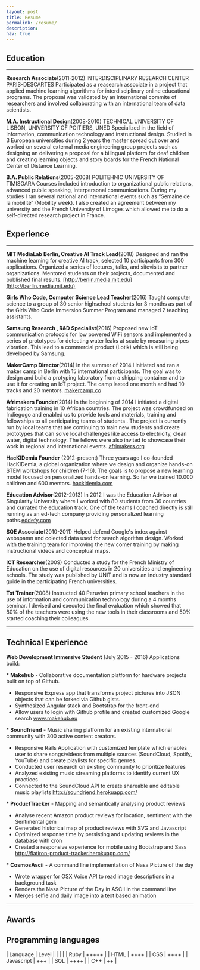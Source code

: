 ```yaml
---
layout: post
title: Resume
permalink: /resume/
description:
nav: true
---
```


## Education
***
**Research Associate**(2011-2012)
INTERDISCIPLINARY RESEARCH CENTER PARIS-DESCARTES
Participated as a reasearch associate in a project that applied machine
learning algorithms for interdisciplinary online educational programs.
The proposal was validated by an international commite of researchers
and involved collaborating with an international team of data scientists.

**M.A. Instructional Design**(2008-2010)
TECHNICAL UNIVERSITY OF LISBON, UNIVERSITY OF POITIERS, UNED
Specialized in the field of information, communication technology and
instructional design. Studied in 3 European universities during 2 years
the master spread out over and worked on several external media
engineering group projects such as designing an delivering a proposal
for a bilingual platform for deaf children and creating learning objects
and story boards for the French National Center of Distance Learning.

**B.A. Public Relations**(2005-2008)
POLITEHNIC UNIVERSITY OF TIMISOARA
Courses included introduction to organizational public relations, advanced
public speaking, interpersonal communications. During my studies I ran
several national and international events such as “Semaine de la mobilité”
(Mobility week). I also created an agreement between my university and
the French University of Limoges which allowed me to do a self-directed
research project in France.


## Experience
***
**MIT MediaLab Berlin, Creative AI Track Lead**(2018)
Designed and ran the machine learning for creative AI track, selected 10 participants from 300 applications. Organized a series of lectures, talks, and site­visits to partner organizations. Mentored students on their projects, documented and published final results.
[http://berlin.media.mit.edu](http://berlin.media.mit.edu)

**Girls Who Code, Computer Science Lead Teacher**(2016)
Taught computer science to a group of 30 senior high­school students for 3 months as part of the Girls Who Code Immersion Summer Program and managed 2 teaching assistants.

**Samsung Research , R&D Specialist**(2016)
Proposed new IoT communication protocols for low powered WiFi sensors and implemented a series of prototypes for detecting water leaks at scale by measuring pipes vibration. This lead to a commercial product (Lotik) which is still being developed by Samsung.

**MakerCamp Director**(2014)
In the summer of 2014 I initiated and ran a maker camp in Berlin with
15 international participants. The goal was to design and build a
protyping laboratory from a shipping container and to use it for creating
an IoT project. The camp lasted one month and had 10 tracks and 20 mentors.
[makercamp.co](makercamp.co)

**Afrimakers Founder**(2014)
In the beginning of 2014 I initiated a digital fabrication training in 10 African
countries. The project was crowdfunded on Indiegogo and enabled us to
provide tools and materials, training and fellowships to all participating teams
of students . The project is currently run by local teams that are continuing to
train new students and create prototypes that can solve local challenges like
access to electricity, clean water, digital technology. The fellows were also
invited to showcase their work in regional and international events.
[afrimakers.org](afrimakers.org)

**HacKIDemia Founder** (2012-present)
Three years ago I co-founded HacKIDemia, a global organization where
we design and organize hands-on STEM workshops for children (7-16).
The goals is to propose a new learning model focused on personalized
hands-on learning. So far we trained 10.000 children and 600 mentors.
[hackidemia.com](hackidemia.com)

**Education Advisor**(2012-2013)
In 2012 I was the Education Advisor at Singularity University where I
worked with 80 students from 36 countries and currated the education
track. One of the teams I coached directly is still running as an ed-tech
company providing personalized learning paths.[eddefy.com](eddefy.com)

**SQE Associate**(2010-2011)
Helped defend Google's index against webspamn and colected data
used for search algorithm design. Worked with the training team for
improving the new comer training by making instructional videos
and conceptual maps.

**ICT Researcher**(2009)
Conducted a study for the French Ministry of Education on the use of
digital resources in 20 universities and engineering schools. The study
was published by UNIT and is now an industry standard guide in the
participating French universities.

**Tot Trainer**(2008)
Instructed 40 Peruvian primary school teachers in the use of information and
communication technology during a 4 months seminar. I devised and executed
the final evaluation which showed that 80% of the teachers were using the new
tools in their classrooms and 50% started coaching their colleagues.



---

## Technical Experience

**Web Development Immersive Student** (July 2015 - 2016)
Applications build:

\* __Makehub__ - Collaborative documentation platform  for hardware projects built on top of Github.
* Responsive Express app  that transforms project pictures into JSON objects that can be forked via Github gists.  
* Synthesized Angular stack and Bootstrap for the front-end
* Allow users to login  with Github profile and created customized Google search
www.makehub.eu

\* __Soundfriend__ - Music sharing platform for an existing international community with 300 active content creators.
*  Responsive Rails Application with customized template which enables user to share songs/videos from multiple sources (SoundCloud, Spotify, YouTube) and create playlists for specific genres.
*  Conducted user research on existing community to prioritize features
*  Analyzed existing music streaming platforms to identify current UX practices
*  Connected to the SoundCloud API to create shareable and editable music playlists
http://soundriend.herokuapp.com/

\* __ProductTracker__ - Mapping and semantically analysing product reviews
*  Analyse recent Amazon product reviews for location, sentiment with the Sentimental gem  
*  Generated historical map of product reviews with SVG and Javascript
*  Optimized response time by persisting and updating reviews in the database with cron
*  Created a responsive experience for mobile using Bootstrap and Sass
http://flatiron-product-tracker.herokuapp.com/

\* __CosmosAscii__ - A command line implementation of Nasa Picture of the day
*  Wrote wrapper for OSX Voice API to read image descriptions in a background task
*  Renders the Nasa Picture of the Day in ASCII in the command line
*  Merges selfie and daily image into a text based animation

---
## Awards


## Programming languages

| Language  | Level  |
|  |  |
| Ruby | +++++  |
| HTML | ++++  |
| CSS | ++++  |
| Javascript      | +++ |
| SQL       | ++++ |
| C++     | ++ |